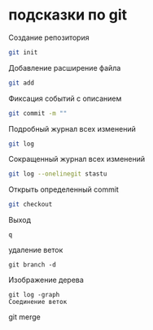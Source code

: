 # подсказки по git

Cоздание репозитория
```sh
git init 
```
Добавление расширение файла
```sh
git add
```
Фиксация событий c описанием
```sh
git commit -m ""
```
Подробный журнал всех изменений
```sh
git log
```
Сокращенный журнал всех изменений
```sh
git log --onelinegit stastu
```
Открыть определенный commit
```sh
git checkout 
```


Выход 
```
q

```

удаление веток 
```
git branch -d
```



Изображение дерева
```
git log -graph
Соединение веток 
```
git merge

